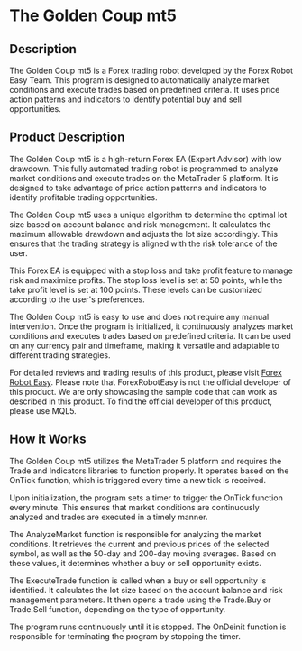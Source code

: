 # The Golden Coup mt5 

## Description
The Golden Coup mt5 is a Forex trading robot developed by the Forex Robot Easy Team. This program is designed to automatically analyze market conditions and execute trades based on predefined criteria. It uses price action patterns and indicators to identify potential buy and sell opportunities.

## Product Description
The Golden Coup mt5 is a high-return Forex EA (Expert Advisor) with low drawdown. This fully automated trading robot is programmed to analyze market conditions and execute trades on the MetaTrader 5 platform. It is designed to take advantage of price action patterns and indicators to identify profitable trading opportunities.

The Golden Coup mt5 uses a unique algorithm to determine the optimal lot size based on account balance and risk management. It calculates the maximum allowable drawdown and adjusts the lot size accordingly. This ensures that the trading strategy is aligned with the risk tolerance of the user.

This Forex EA is equipped with a stop loss and take profit feature to manage risk and maximize profits. The stop loss level is set at 50 points, while the take profit level is set at 100 points. These levels can be customized according to the user's preferences.

The Golden Coup mt5 is easy to use and does not require any manual intervention. Once the program is initialized, it continuously analyzes market conditions and executes trades based on predefined criteria. It can be used on any currency pair and timeframe, making it versatile and adaptable to different trading strategies.

For detailed reviews and trading results of this product, please visit [Forex Robot Easy](https://forexroboteasy.com/forex-robot-review/golden-coup-mt5-review-high-return-forex-ea-with-low-drawdown/). Please note that ForexRobotEasy is not the official developer of this product. We are only showcasing the sample code that can work as described in this product. To find the official developer of this product, please use MQL5.

## How it Works
The Golden Coup mt5 utilizes the MetaTrader 5 platform and requires the Trade and Indicators libraries to function properly. It operates based on the OnTick function, which is triggered every time a new tick is received.

Upon initialization, the program sets a timer to trigger the OnTick function every minute. This ensures that market conditions are continuously analyzed and trades are executed in a timely manner.

The AnalyzeMarket function is responsible for analyzing the market conditions. It retrieves the current and previous prices of the selected symbol, as well as the 50-day and 200-day moving averages. Based on these values, it determines whether a buy or sell opportunity exists.

The ExecuteTrade function is called when a buy or sell opportunity is identified. It calculates the lot size based on the account balance and risk management parameters. It then opens a trade using the Trade.Buy or Trade.Sell function, depending on the type of opportunity.

The program runs continuously until it is stopped. The OnDeinit function is responsible for terminating the program by stopping the timer.
